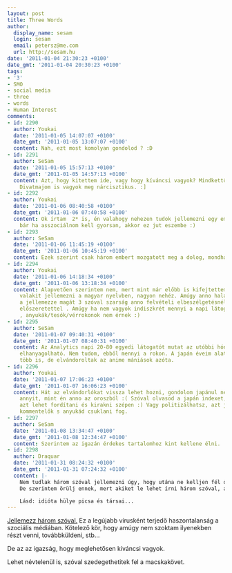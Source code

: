```yaml
---
layout: post
title: Three Words
author:
  display_name: sesam
  login: sesam
  email: petersz@me.com
  url: http://sesam.hu
date: '2011-01-04 21:30:23 +0100'
date_gmt: '2011-01-04 20:30:23 +0100'
tags:
- '3'
- SMO
- social media
- three
- words
- Human Interest
comments:
- id: 2290
  author: Youkai
  date: '2011-01-05 14:07:07 +0100'
  date_gmt: '2011-01-05 13:07:07 +0100'
  content: Nah, ezt most komolyan gondolod ? :D
- id: 2291
  author: SeSam
  date: '2011-01-05 15:57:13 +0100'
  date_gmt: '2011-01-05 14:57:13 +0100'
  content: Azt, hogy kitettem ide, vagy hogy kíváncsi vagyok? Mindkettőt komolyan.
    Divatmajom is vagyok meg nárcisztikus. :]
- id: 2292
  author: Youkai
  date: '2011-01-06 08:40:58 +0100'
  date_gmt: '2011-01-06 07:40:58 +0100'
  content: Ok írtam  2* is, én valahogy nehezen tudok jellemezni egy embert 3 szóban,
    bár ha asszociálnom kell gyorsan, akkor ez jut eszembe :)
- id: 2293
  author: SeSam
  date: '2011-01-06 11:45:19 +0100'
  date_gmt: '2011-01-06 10:45:19 +0100'
  content: Ezek szerint csak három embert mozgatott meg a dolog, mondhatni fiaskó.
- id: 2294
  author: Youkai
  date: '2011-01-06 14:18:34 +0100'
  date_gmt: '2011-01-06 13:18:34 +0100'
  content: Alapvetően szerintem nem, mert mint már előbb is kifejtettem, 3 szóban
    valakit jellemezni a magyar nyelvben, nagyon nehéz. Amúgy anno halálom volt ez
    a jellemezze magát 3 szóval szarság anno felvételi elbeszélgetésnél alkalmazták
    előszeretettel . Amúgy ha nem vagyok indiszkrét mennyi a napi látogatója a sesam.hu-nak
    , anyukák/tesók/vérrokonok nem érnek :)
- id: 2295
  author: SeSam
  date: '2011-01-07 09:40:31 +0100'
  date_gmt: '2011-01-07 08:40:31 +0100'
  content: Az Analytics napi 20-80 egyedi látogatót mutat az utóbbi hónapban, szóval
    elhanyagolható. Nem tudom, ebből mennyi a rokon. A japán éveim alatt volt ez sokkal
    több is, de elvándoroltak az anime mániások azóta.
- id: 2296
  author: Youkai
  date: '2011-01-07 17:06:23 +0100'
  date_gmt: '2011-01-07 16:06:23 +0100'
  content: Hát az elvándorlókat vissza lehet hozni, gondolom japánul nem felejtettél
    annyit, mint én anno az oroszból :( Szóval olvasod a japán indexet, meg hasonlókat
    azt lehet fordítani és kirakni szépen :) Vagy politizálhatsz, azt jönnek a kedves
    kommentelők s anyukád csuklani fog.
- id: 2297
  author: SeSam
  date: '2011-01-08 13:34:47 +0100'
  date_gmt: '2011-01-08 12:34:47 +0100'
  content: Szerintem az igazán érdekes tartalomhoz kint kellene élni. :]
- id: 2298
  author: Draquar
  date: '2011-01-31 08:24:32 +0100'
  date_gmt: '2011-01-31 07:24:32 +0100'
  content: |-
    Nem tudlak három szóval jellemezni úgy, hogy utána ne kelljen fél oldalon keresztül magyarázkodni.
    De szerintem örülj ennek, mert akiket le lehet írni három szóval, azok ált. kevés valódi jelentősséggel bírnak. :o)

    Lásd: idióta hülye picsa és társai...
---
```


[Jellemezz három szóval.](http://threewords.me/sesam) Ez a legújabb vírusként terjedő haszontalanság a szociális médiában. Kötelező kör, hogy amúgy nem szoktam ilyenekben részt venni, továbbküldeni, stb...

De az az igazság, hogy meglehetősen kíváncsi vagyok.

Lehet névtelenül is, szóval szedegethetitek fel a macskakövet.
